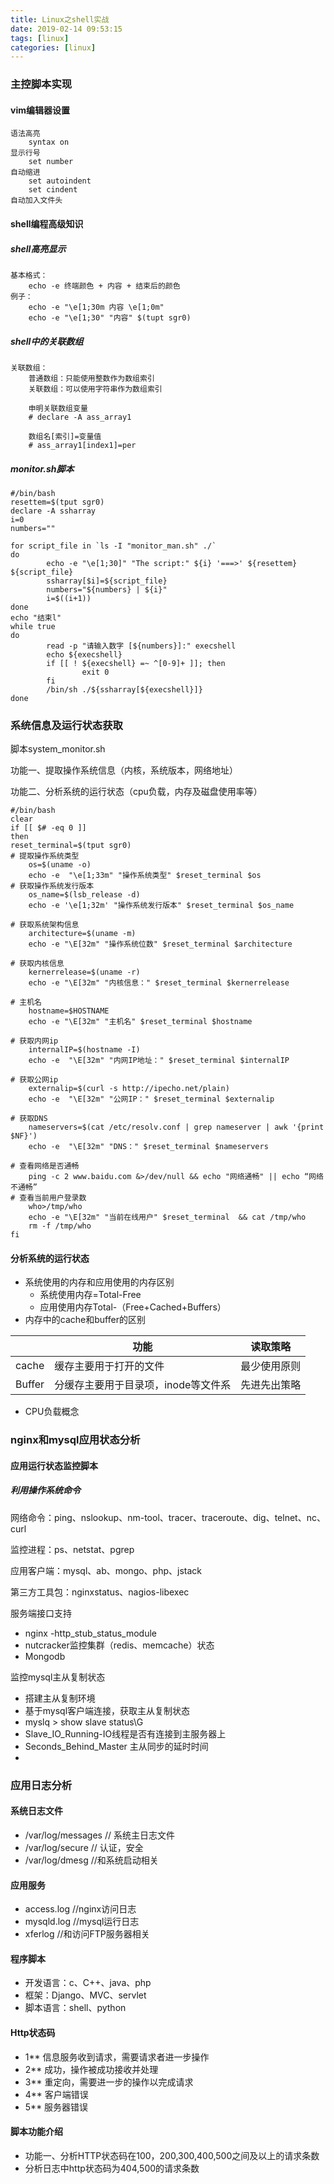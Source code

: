 ```yaml
---
title: Linux之shell实战
date: 2019-02-14 09:53:15
tags: [linux]
categories: [linux]
---
```


### 主控脚本实现

#### vim编辑器设置

```shell
语法高亮
	syntax on
显示行号
	set number
自动缩进
	set autoindent
	set cindent
自动加入文件头

```

#### shell编程高级知识

##### shell高亮显示

```shell
基本格式：
	echo -e 终端颜色 + 内容 + 结束后的颜色
例子：
	echo -e "\e[1;30m 内容 \e[1;0m"
	echo -e "\e[1;30" "内容" $(tupt sgr0)
```

##### shell中的关联数组

```shell
关联数组：
	普通数组：只能使用整数作为数组索引
	关联数组：可以使用字符串作为数组索引
	
	申明关联数组变量
	# declare -A ass_array1
	
	数组名[索引]=变量值
	# ass_array1[index1]=per
```

##### monitor.sh脚本

```shell
#/bin/bash
resettem=$(tput sgr0)
declare -A ssharray
i=0
numbers=""

for script_file in `ls -I "monitor_man.sh" ./`
do
        echo -e "\e[1;30]" "The script:" ${i} '===>' ${resettem} ${script_file}
        ssharray[$i]=${script_file}
        numbers="${numbers} | ${i}"
        i=$((i+1))
done
echo "结束l"
while true
do
        read -p "请输入数字 [${numbers}]:" execshell
        echo ${execshell}
        if [[ ! ${execshell} =~ ^[0-9]+ ]]; then
                exit 0
        fi
        /bin/sh ./${ssharray[${execshell}]}
done
```

### 系统信息及运行状态获取

脚本system_monitor.sh

功能一、提取操作系统信息（内核，系统版本，网络地址）

功能二、分析系统的运行状态（cpu负载，内存及磁盘使用率等）

```shell
#/bin/bash
clear
if [[ $# -eq 0 ]]
then
reset_terminal=$(tput sgr0)
# 提取操作系统类型
	os=$(uname -o)
	echo -e  "\e[1;33m" "操作系统类型" $reset_terminal $os
# 获取操作系统发行版本
	os_name=$(lsb_release -d)
	echo -e '\e[1;32m' "操作系统发行版本" $reset_terminal $os_name

# 获取系统架构信息
	architecture=$(uname -m)
	echo -e "\E[32m" "操作系统位数" $reset_terminal $architecture

# 获取内核信息
	kernerrelease=$(uname -r)
	echo -e "\E[32m" "内核信息：" $reset_terminal $kernerrelease

# 主机名
	hostname=$HOSTNAME
	echo -e "\E[32m" "主机名" $reset_terminal $hostname

# 获取内网ip
	internalIP=$(hostname -I)
	echo -e  "\E[32m" "内网IP地址：" $reset_terminal $internalIP
	
# 获取公网ip
	externalip=$(curl -s http://ipecho.net/plain)
	echo -e  "\E[32m" "公网IP：" $reset_terminal $externalip

# 获取DNS
	nameservers=$(cat /etc/resolv.conf | grep nameserver | awk '{print $NF}')
	echo -e  "\E[32m" "DNS：" $reset_terminal $nameservers

# 查看网络是否通畅
	ping -c 2 www.baidu.com &>/dev/null && echo "网络通畅" || echo “网络不通畅”
# 查看当前用户登录数
	who>/tmp/who
	echo -e "\E[32m" "当前在线用户" $reset_terminal  && cat /tmp/who
	rm -f /tmp/who
fi
```

#### 分析系统的运行状态

- 系统使用的内存和应用使用的内存区别
	- 系统使用内存=Total-Free
	- 应用使用内存Total-（Free+Cached+Buffers）
- 内存中的cache和buffer的区别

|        | 功能                                | 读取策略     |
| ------ | ----------------------------------- | ------------ |
| cache  | 缓存主要用于打开的文件              | 最少使用原则 |
| Buffer | 分缓存主要用于目录项，inode等文件系 | 先进先出策略 |

- CPU负载概念

### nginx和mysql应用状态分析

#### 应用运行状态监控脚本

##### 利用操作系统命令

网络命令：ping、nslookup、nm-tool、tracer、traceroute、dig、telnet、nc、curl

监控进程：ps、netstat、pgrep

应用客户端：mysql、ab、mongo、php、jstack

第三方工具包：nginxstatus、nagios-libexec

服务端接口支持

- nginx -http_stub_status_module
- nutcracker监控集群（redis、memcache）状态
- Mongodb

监控mysql主从复制状态

- 搭建主从复制环境
- 基于mysql客户端连接，获取主从复制状态
- myslq > show slave status\G
- Slave_IO_Running-IO线程是否有连接到主服务器上
- Seconds_Behind_Master 主从同步的延时时间
- 

### 应用日志分析

#### 系统日志文件

- /var/log/messages  // 系统主日志文件
- /var/log/secure  // 认证，安全
- /var/log/dmesg  //和系统启动相关

#### 应用服务

- access.log  //nginx访问日志
- mysqld.log  //mysql运行日志
- xferlog  //和访问FTP服务器相关

#### 程序脚本

- 开发语言：c、C++、java、php
- 框架：Django、MVC、servlet
- 脚本语言：shell、python

#### Http状态码

- 1**	信息服务收到请求，需要请求者进一步操作
- 2**    成功，操作被成功接收并处理
- 3**    重定向，需要进一步的操作以完成请求
- 4**    客户端错误
- 5**    服务器错误

#### 脚本功能介绍

- 功能一、分析HTTP状态码在100，200,300,400,500之间及以上的请求条数
- 分析日志中http状态码为404,500的请求条数











